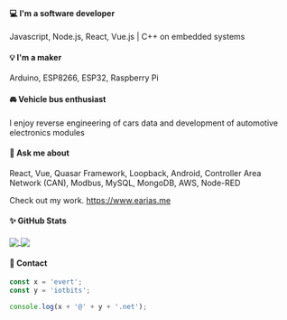 #### 💻 I'm a software developer

Javascript, Node.js, React, Vue.js | C++ on embedded systems

#### 💡 I'm a maker

Arduino, ESP8266, ESP32, Raspberry Pi

#### 🚘 Vehicle bus enthusiast

I enjoy reverse engineering of cars data and development of automotive electronics modules

#### 💬 Ask me about

React, Vue, Quasar Framework, Loopback, Android, Controller Area Network (CAN), Modbus, MySQL, MongoDB, AWS, Node-RED

Check out my work. https://www.earias.me

#### ✨ GitHub Stats

<a href="https://github.com/evert-arias">
  <img align="center" src="https://github-readme-stats.vercel.app/api/top-langs/?username=evert-arias&hide=tex,html,css&count_private=true&theme=vue" />
</a>
<a href="https://github.com/evert-arias">
  <img align="center" src="https://github-readme-stats.vercel.app/api?username=evert-arias&show_icons=true&line_height=27&count_private=true&theme=vue" />
</a>

#### 💌 Contact
```javascript
const x = 'evert';
const y = 'iotbits';

console.log(x + '@' + y + '.net');
```
